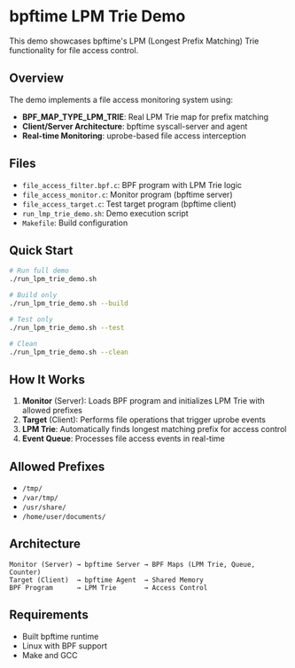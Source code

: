 # bpftime LPM Trie Demo

This demo showcases bpftime's LPM (Longest Prefix Matching) Trie functionality for file access control.

## Overview

The demo implements a file access monitoring system using:
- **BPF_MAP_TYPE_LPM_TRIE**: Real LPM Trie map for prefix matching
- **Client/Server Architecture**: bpftime syscall-server and agent
- **Real-time Monitoring**: uprobe-based file access interception

## Files

- `file_access_filter.bpf.c`: BPF program with LPM Trie logic
- `file_access_monitor.c`: Monitor program (bpftime server)
- `file_access_target.c`: Test target program (bpftime client)
- `run_lmp_trie_demo.sh`: Demo execution script
- `Makefile`: Build configuration

## Quick Start

```bash
# Run full demo
./run_lpm_trie_demo.sh

# Build only
./run_lpm_trie_demo.sh --build

# Test only
./run_lpm_trie_demo.sh --test

# Clean
./run_lpm_trie_demo.sh --clean
```

## How It Works

1. **Monitor** (Server): Loads BPF program and initializes LPM Trie with allowed prefixes
2. **Target** (Client): Performs file operations that trigger uprobe events
3. **LPM Trie**: Automatically finds longest matching prefix for access control
4. **Event Queue**: Processes file access events in real-time

## Allowed Prefixes

- `/tmp/`
- `/var/tmp/`
- `/usr/share/`
- `/home/user/documents/`

## Architecture

```
Monitor (Server) → bpftime Server → BPF Maps (LPM Trie, Queue, Counter)
Target (Client)  → bpftime Agent  → Shared Memory
BPF Program      → LPM Trie       → Access Control
```

## Requirements

- Built bpftime runtime
- Linux with BPF support
- Make and GCC 